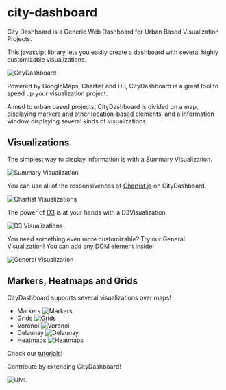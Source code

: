 city-dashboard
==============

City Dashboard is a Generic Web Dashboard for Urban Based Visualization Projects.

This javascipt library lets you easily create a dashboard with several highly customizable visualizations.

![CityDashboard](http://i.imgur.com/4Ip0FAD.png)

Powered by GoogleMaps, Chartist and D3, CityDashboard is a great tool to speed up your visualization project.

Aimed to urban based projects, CityDashboard is divided on a map, displaying markers and other location-based elements, and a information window displaying several kinds of visualizations.

## Visualizations

The simplest way to display information is with a Summary Visualization.

![Summary Visualization](http://i.imgur.com/LCIUtWh.png)

You can use all of the responsiveness of [Chartist.js](http://gionkunz.github.io/chartist-js/) on CityDashboard.

![Chartist Visualizations](http://i.imgur.com/J2rmL25.png)

The power of [D3](http://d3js.org/) is at your hands with a D3Visualization.

![D3 Visualizations](http://i.imgur.com/iPLpmBK.png)

You need something even more customizable? Try our General Visualization! You can add any DOM element inside!

![General Visualization](http://i.imgur.com/lOZU4PL.png)

## Markers, Heatmaps and Grids

CityDashboard supports several visualizations over maps!

* Markers
![Markers](http://i.imgur.com/SzurorW.png)
* Grids
![Grids](http://i.imgur.com/IzZ8d0m.png)
* Voronoi
![Voronoi](http://i.imgur.com/cdAqll4.png)
* Delaunay
![Delaunay](http://i.imgur.com/DmVCNcY.png)
* Heatmaps
![Heatmaps](http://i.imgur.com/CvjkQUb.png)


Check our [tutorials](docs/docs/index.md)!

Contribute by extending CityDashboard!

![UML](http://i.imgur.com/H7QeJC4.png)
